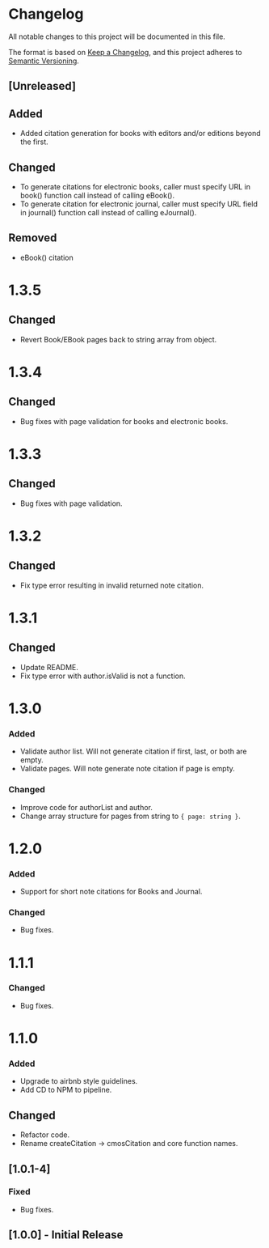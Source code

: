 # Changelog
All notable changes to this project will be documented in this file.

The format is based on [Keep a Changelog](https://keepachangelog.com/en/1.0.0/),
and this project adheres to [Semantic Versioning](https://semver.org/spec/v2.0.0.html).

## [Unreleased]
## Added
- Added citation generation for books with editors and/or editions beyond the first.

## Changed
- To generate citations for electronic books, caller must specify URL in book() function call instead of calling eBook().
- To generate citation for electronic journal, caller must specify URL field in journal() function call instead of calling eJournal().

## Removed
- eBook() citation

# 1.3.5
## Changed
- Revert Book/EBook pages back to string array from object.

# 1.3.4
## Changed
- Bug fixes with page validation for books and electronic books.

# 1.3.3
## Changed
- Bug fixes with page validation.

# 1.3.2
## Changed
- Fix type error resulting in invalid returned note citation.

# 1.3.1
## Changed
- Update README.
- Fix type error with author.isValid is not a function. 

# 1.3.0
### Added
- Validate author list. Will not generate citation if first, last, or both are empty.
- Validate pages. Will note generate note citation if page is empty.

### Changed
- Improve code for authorList and author.
- Change array structure for pages from string to `{ page: string }`.

# 1.2.0
### Added
- Support for short note citations for Books and Journal.

### Changed
- Bug fixes.

# 1.1.1
### Changed
- Bug fixes.

# 1.1.0
### Added
- Upgrade to airbnb style guidelines.
- Add CD to NPM to pipeline.

## Changed
- Refactor code.
- Rename createCitation -> cmosCitation and core function names.

## [1.0.1-4]
### Fixed
- Bug fixes.

## [1.0.0] - Initial Release